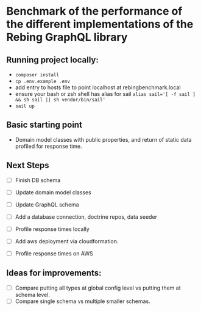 # Benchmark of the performance of the different implementations of the Rebing GraphQL library

## Running project locally:
- `composer install`
- `cp .env.example .env`
- add entry to hosts file to point localhost at rebingbenchmark.local
- ensure your bash or zsh shell has alias for sail `alias sail='[ -f sail ] && sh sail || sh vendor/bin/sail'`
- `sail up`


## Basic starting point
- Domain model classes with public properties, and return of static data profiled for response time.

## Next Steps
- [ ] Finish DB schema
- [ ] Update domain model classes
- [ ] Update GraphQL schema
- [ ] Add a database connection, doctrine repos, data seeder
- [ ] Profile response times locally
- [ ] Add aws deployment via cloudformation.
- [ ] Profile response times on AWS


## Ideas for improvements:
- [ ] Compare putting all types at global config level vs  putting them at schema level. 
- [ ] Compare single schema vs multiple smaller schemas.

